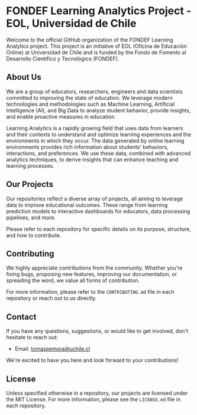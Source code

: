 # FONDEF Learning Analytics Project - EOL, Universidad de Chile

Welcome to the official GitHub organization of the FONDEF Learning Analytics project. This project is an initiative of EOL (Oficina de Educación Online) at Universidad de Chile and is funded by the Fondo de Fomento al Desarrollo Científico y Tecnológico (FONDEF).

## About Us

We are a group of educators, researchers, engineers and data scientists committed to improving the state of education. We leverage modern technologies and methodologies such as Machine Learning, Artificial Intelligence (AI), and Big Data to analyze student behavior, provide insights, and enable proactive measures in education.

Learning Analytics is a rapidly growing field that uses data from learners and their contexts to understand and optimize learning experiences and the environments in which they occur. The data generated by online learning environments provides rich information about students' behaviors, interactions, and preferences. We use these data, combined with advanced analytics techniques, to derive insights that can enhance teaching and learning processes.

## Our Projects

Our repositories reflect a diverse array of projects, all aiming to leverage data to improve educational outcomes. These range from learning prediction models to interactive dashboards for educators, data processing pipelines, and more. 

Please refer to each repository for specific details on its purpose, structure, and how to contribute.

## Contributing

We highly appreciate contributions from the community. Whether you're fixing bugs, proposing new features, improving our documentation, or spreading the word, we value all forms of contribution.

For more information, please refer to the `CONTRIBUTING.md` file in each repository or reach out to us directly.

## Contact

If you have any questions, suggestions, or would like to get involved, don't hesitate to reach out:

- Email: tomaspemora@uchile.cl

We're excited to have you here and look forward to your contributions!

## License

Unless specified otherwise in a repository, our projects are licensed under the MIT License. For more information, please see the `LICENSE.md` file in each repository.
